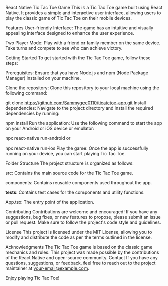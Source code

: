 React Native Tic Tac Toe Game
This is a Tic Tac Toe game built using React Native. It provides a simple and interactive user interface, allowing users to play the classic game of Tic Tac Toe on their mobile devices.

Features
User-friendly Interface: The game has an intuitive and visually appealing interface designed to enhance the user experience.

Two Player Mode: Play with a friend or family member on the same device. Take turns and compete to see who can achieve victory.

Getting Started
To get started with the Tic Tac Toe game, follow these steps:

Prerequisites: Ensure that you have Node.js and npm (Node Package Manager) installed on your machine.

Clone the repository: Clone this repository to your local machine using the following command:

git clone https://github.com/Sammygee0110/ticatctoe-app.git
Install dependencies: Navigate to the project directory and install the required dependencies by running:

npm install
Run the application: Use the following command to start the app on your Android or iOS device or emulator:

npx react-native run-android
or

npx react-native run-ios
Play the game: Once the app is successfully running on your device, you can start playing Tic Tac Toe.

Folder Structure
The project structure is organized as follows:

src: Contains the main source code for the Tic Tac Toe game.

components: Contains reusable components used throughout the app.

__tests__: Contains test cases for the components and utility functions.

App.tsx: The entry point of the application.

Contributing
Contributions are welcome and encouraged! If you have any suggestions, bug fixes, or new features to propose, please submit an issue or pull request. Make sure to follow the project's code style and guidelines.

License
This project is licensed under the MIT License, allowing you to modify and distribute the code as per the terms outlined in the license.

Acknowledgments
The Tic Tac Toe game is based on the classic game mechanics and rules.
This project was made possible by the contributions of the React Native and open-source community.
Contact
If you have any questions, suggestions, or feedback, feel free to reach out to the project maintainer at your-email@example.com.

Enjoy playing Tic Tac Toe!
